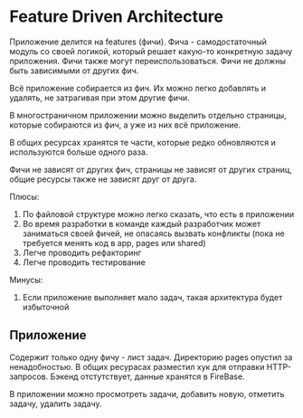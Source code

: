# Feature Driven Architecture

Приложение делится на features (фичи). Фича - самодостаточный модуль со своей логикой, который решает какую-то конкретную задачу приложения. Фичи также могут переиспользоваться. Фичи не должны быть зависимыми от других фич.

Всё приложение собирается из фич. Их можно легко добавлять и удалять, не затрагивая при этом другие фичи.

В многостраничном приложении можно выделить отдельно страницы, которые собираются из фич, а уже из них всё приложение.

В общих ресурсах хранятся те части, которые редко обновляются и используются больше одного раза.

Фичи не зависят от других фич, страницы не зависят от других страниц, общие ресурсы также не зависят друг от друга.

Плюсы:
1. По файловой структуре можно легко сказать, что есть в приложении
2. Во время разработки в команде каждый разработчик может заниматься своей фичей, не опасаясь вызвать конфликты (пока не требуется менять код в app, pages или shared)
3. Легче проводить рефакторинг
4. Легче проводить тестирование

Минусы:
1. Если приложение выполняет мало задач, такая архитектура будет избыточной

## Приложение

Содержит только одну фичу - лист задач. Директорию pages опустил за ненадобностью. В общих ресурасах разместил хук для отправки HTTP-запросов.
Бэкенд отстутствует, данные хранятся в FireBase.

В приложении можно просмотреть задачи, добавить новую, отметить задачу, удалить задачу.

